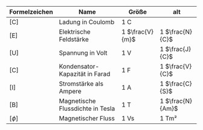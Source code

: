 
| Formelzeichen | Name                             | Größe           | alt              |
| ------------- | -------------------------------- | --------------- | ---------------- |
| [C]           | Ladung in Coulomb                | 1 C             |                  |
| [E]           | Elektrische Feldstärke           | 1 $\frac{V}{m}$ | 1 $\frac{N}{C}$  |
| [U]           | Spannung in Volt                 | 1 V             | 1 $\frac{J}{C}$  |
| [C]           | Kondensator-Kapazität in Farad   | 1 F             | 1 $\frac{V}{C}$  |
| [I]           | Stromstärke als Ampere           | 1 A             | 1 $\frac{C}{S}$  |
| [B]           | Magnetische Flussdichte in Tesla | 1 T             | 1 $\frac{N}{Am}$ |
| [$\phi$]      | Magnetischer Fluss               | 1 Vs            | 1 Tm²            |

